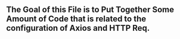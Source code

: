 ## The Goal of this File is to Put Together Some Amount of Code that is related to the configuration of Axios and HTTP Req. 

